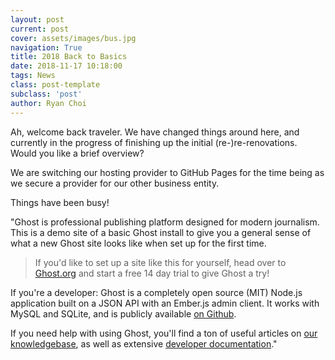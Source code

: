 ```yaml
---
layout: post
current: post
cover: assets/images/bus.jpg
navigation: True
title: 2018 Back to Basics
date: 2018-11-17 10:18:00
tags: News
class: post-template
subclass: 'post'
author: Ryan Choi
---
```


Ah, welcome back traveler. We have changed things around here, and currently in the progress of finishing up the initial (re-)re-renovations. Would you like a brief overview?

We are switching our hosting provider to GitHub Pages for the time being as we secure a provider for our other business entity.

Things have been busy!

"Ghost is professional publishing platform designed for modern journalism. This is a demo site of a basic Ghost install to give you a general sense of what a new Ghost site looks like when set up for the first time.

> If you'd like to set up a site like this for yourself, head over to [Ghost.org](https://ghost.org/) and start a free 14 day trial to give Ghost a try!

If you're a developer: Ghost is a completely open source (MIT) Node.js application built on a JSON API with an Ember.js admin client. It works with MySQL and SQLite, and is publicly available [on Github](https://github.com/TryGhost/ghost).

If you need help with using Ghost, you'll find a ton of useful articles on [our knowledgebase](https://help.ghost.org/), as well as extensive [developer documentation](https://docs.ghost.org/)."
